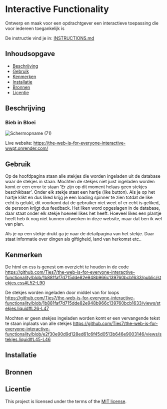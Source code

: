 # Interactive Functionality

Ontwerp en maak voor een opdrachtgever een interactieve toepassing die voor iedereen toegankelijk is

De instructie vind je in: [INSTRUCTIONS.md](https://github.com/fdnd-task/the-web-is-for-everyone-interactive-functionality/blob/main/docs/INSTRUCTIONS.md)


## Inhoudsopgave

  * [Beschrijving](#beschrijving)
  * [Gebruik](#gebruik)
  * [Kenmerken](#kenmerken)
  * [Installatie](#installatie)
  * [Bronnen](#bronnen)
  * [Licentie](#licentie)

## Beschrijving
### Bieb in Bloei
![Schermopname (71)](https://github.com/user-attachments/assets/7aa20e4f-6c57-4294-b64d-b60d58e87020)

Live website: https://the-web-is-for-everyone-interactive-wwpt.onrender.com/
<!-- Bij Beschrijving staat kort beschreven wat voor project het is en wat je hebt gemaakt -->
<!-- Voeg een mooie poster visual of video toe 📸 -->
<!-- Voeg een link toe naar GitHub Pages 🌐-->

## Gebruik
Op de hoofdpagina staan alle stekjes die worden ingeladen uit de database waar de stekjes in staan. Mochten de stekjes niet juist ingeladen worden komt er een error te staan 'Er zijn op dit moment helaas geen stekjes beschikbaar'. Onder elk stekje staat een hartje (like button). Als je op het hartje klikt en dus liked krijg je een loading spinner te zien totdat de like echt is gelukt, dit voorkomt dat de gebruiker niet weet of er echt is geliked, de persoon krijgt dus feedback. 
Het liken word opgeslagen in de database, daar staat onder elk stekje hoeveel likes het heeft. Hoeveel likes een plantje heeft heb ik nog niet kunnen uitwerken in deze website, maar dat ben ik wel van plan.

Als je op een stekje drukt ga je naar de detailpagina van het stekje. Daar staat informatie over dingen als giftigheid, land van herkomst etc..
<!-- Bij Gebruik staat de user story, hoe het werkt en wat je er mee kan. -->

## Kenmerken
De html en css is genest om overzicht te houden in de code
https://github.com/Ties7/the-web-is-for-everyone-interactive-functionality/blob/1b881faf7d715dde82e948b966c139760bcb1633/public/stekjes.css#L52-L90



De stekjes worden ingeladen door middel van for loops
https://github.com/Ties7/the-web-is-for-everyone-interactive-functionality/blob/1b881faf7d715dde82e948b966c139760bcb1633/views/stekjes.liquid#L26-L47

Mochten er geen stekjes ingeladen worden komt er een vervangende tekst te staan inplaats van alle stekjes
https://github.com/Ties7/the-web-is-for-everyone-interactive-functionality/blob/e2f30e90d9d128ed61c6f45d0513b646e9003146/views/stekjes.liquid#L45-L46

<!-- Bij Kenmerken staat welke technieken zijn gebruikt en hoe. Wat is de HTML structuur? Wat zijn de belangrijkste dingen in CSS? Wat is er met JS gedaan en hoe? Misschien heb je iets met NodeJS gedaan, of heb je een framework of library gebruikt? -->

## Installatie
<!-- Bij Installatie staat hoe een andere developer aan jouw repo kan werken -->


## Bronnen

## Licentie

This project is licensed under the terms of the [MIT license](./LICENSE).
